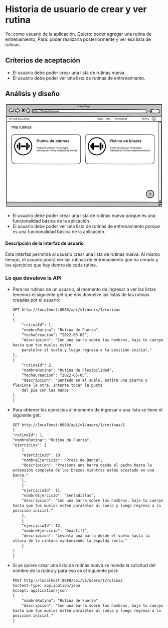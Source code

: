 # Historia de usuario de crear y ver rutina

Yo: como usuario de la aplicación,
Quiero: poder agregar una rutina de entrenamiento,
Para: poder realizarla posteriormente y ver esa lista de rutinas.

## Criterios de aceptación

- El usuario debe poder crear una lista de rutinas nueva.
- El usuario debe poder ver una lista de rutinas de entrenamiento.

## Análisis y diseño

<img src="../assets/historia30.png" alt="Historia de usuario de crear y ver rutina" width="500px" ><br/>

- El usuario debe poder crear una lista de rutinas nueva porque es una funcionalidad básica de la aplicación.
- El usuario debe poder ver una lista de rutinas de entrenamiento porque es una funcionalidad básica de la aplicación.

#### Descripción de la interfaz de usuario

Esta interfaz permitirá al usuario crear una lista de rutinas nueva. Al mismo tiempo, el usuario podrá ver las rutinas de entrenamiento que ha creado y los ejercicios que hay dentro de cada rutina.

### Lo que devuleve la API

- Para las rutinas de un usuario, al momento de ingresar a ver las listas tenemos el siguiente get que nos devuelve las listas de las rutinas creadas por el usuario:

    ```
    GET http://localhost:8080/api/v1/users/1/rutinas
    [
    {
        "rutinaId": 1,
        "nombreRutina": "Rutina de Fuerza",
        “fechaCreacion”: “2022-05-05”,
        "descripcion": "Con una barra sobre tus hombros, baja tu cuerpo hasta que tus muslos estén
        paralelos al suelo y luego regresa a la posición inicial."
    },
    {
        "rutinaId": 2,
        "nombreRutina": "Rutina de Flexibilidad",
        “fechaCreacion”: “2022-05-05”,
        "descripcion": "Sentado en el suelo, estira una pierna y flexiona la otra. Intenta tocar la punta 
        del pie con las manos."
    }
    ]
    ```

- Para obtener los ejercicios al momento de ingresar a una lista se tiene el siguiente get:

    ```
    GET http://localhost:8080/api/v1/users/1/rutinas/1
    {
    "rutinaId": 1,
    "nombreRutina": "Rutina de Fuerza",
    "ejercicios": [
        {
        "ejercicioId": 10,
        "nombreEjercicio": "Press de Banca",
        "descripcion": "Presiona una barra desde el pecho hasta la extensión completa de los brazos mientras estás acostado en una banca."
        },
        {
        "ejercicioId": 11,
        "nombreEjercicio": "Sentadillas",
        "descripcion": "Con una barra sobre tus hombros, baja tu cuerpo hasta que tus muslos estén paralelos al suelo y luego regresa a la posición inicial."
        },
        {
        "ejercicioId": 12,
        "nombreEjercicio": "Deadlift",
        "descripcion": "Levanta una barra desde el suelo hasta la altura de la cintura manteniendo la espalda recta."
        }
    ]
    }
    ```

- Si se quiere crear una lista de rutinas nueva se manda la solicitud del nombre de la rutina y para eso es el siguiente post:

    ```
    POST http://localhost:8080/api/v1/users/1/rutinas
    Content-Type: application/json
    Accept: application/json
    {
        "nombreRutina": "Rutina de Fuerza"
        "descripcion": "Con una barra sobre tus hombros, baja tu cuerpo hasta que tus muslos estén paralelos al suelo y luego regresa a la posición inicial."
    }
    ```